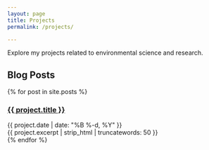 ```yaml
---
layout: page
title: Projects
permalink: /projects/

---
```


Explore my projects related to environmental science and research.

<div class="project-content">
  <h2>Blog Posts</h2>
  
  <div class="project-list">
    {% for post in site.posts %}
      <article class="project-item">
        <h3 class="project-title">
          <a href="{{ project.url | relative_url }}">{{ project.title }}</a>
        </h3>
        <div class="project-meta">
          <time datetime="{{ project.date | date_to_xmlschema }}">{{ project.date | date: "%B %-d, %Y" }}</time>
        </div>
        <div class="project-excerpt">
          {{ project.excerpt | strip_html | truncatewords: 50 }}
        </div>
      </article>
    {% endfor %}
  </div>
</div> 